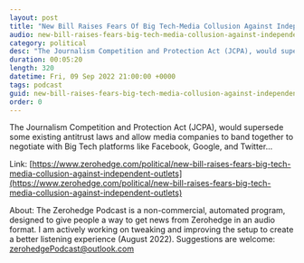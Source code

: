 ```yaml
---
layout: post
title: "New Bill Raises Fears Of Big Tech-Media Collusion Against Independent Outlets"
audio: new-bill-raises-fears-big-tech-media-collusion-against-independent-outlets-0
category: political
desc: "The Journalism Competition and Protection Act (JCPA), would supersede some existing antitrust laws and allow media companies to band together to negotiate with Big Tech platforms like Facebook, Google, and Twitter..."
duration: 00:05:20
length: 320
datetime: Fri, 09 Sep 2022 21:00:00 +0000
tags: podcast
guid: new-bill-raises-fears-big-tech-media-collusion-against-independent-outlets-0
order: 0
---
```

The Journalism Competition and Protection Act (JCPA), would supersede some existing antitrust laws and allow media companies to band together to negotiate with Big Tech platforms like Facebook, Google, and Twitter...

Link: [https://www.zerohedge.com/political/new-bill-raises-fears-big-tech-media-collusion-against-independent-outlets](https://www.zerohedge.com/political/new-bill-raises-fears-big-tech-media-collusion-against-independent-outlets)

About: The Zerohedge Podcast is a non-commercial, automated program, designed to give people a way to get news from Zerohedge in an audio format.  I am actively working on tweaking and improving the setup to create a better listening experience (August 2022).  Suggestions are welcome: [zerohedgePodcast@outlook.com](mailto:zerohedgePodcast@outlook.com)